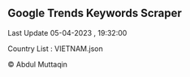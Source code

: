 

## Google Trends Keywords Scraper 
 
Last Update 05-04-2023 , 19:32:00

Country List :
VIETNAM.json



© Abdul Muttaqin 
